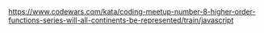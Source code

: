 https://www.codewars.com/kata/coding-meetup-number-8-higher-order-functions-series-will-all-continents-be-represented/train/javascript